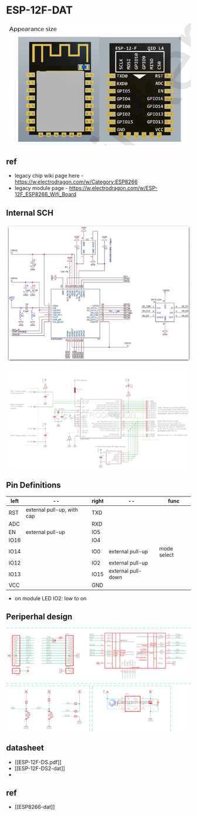
# ESP-12F-DAT

![](43-27-15-15-12-2022.png)

## ref 

- legacy chip wiki page here - https://w.electrodragon.com/w/Category:ESP8266
- legacy module page - https://w.electrodragon.com/w/ESP-12F_ESP8266_Wifi_Board



## Internal SCH

![](07-54-23-22-03-2023.png)

![](2023-11-28-17-17-46.png)

## Pin Definitions 

| left | --                         | right | --                 | func        |
| ---- | -------------------------- | ----- | ------------------ | ----------- |
| RST  | external pull-up, with cap | TXD   |                    |             |
| ADC  |                            | RXD   |                    |             |
| EN   | external pull-up           | IO5   |                    |             |
| IO16 |                            | IO4   |                    |             |
| IO14 |                            | IO0   | external pull-up   | mode select |
| IO12 |                            | IO2   | external pull-up   |             |
| IO13 |                            | IO15  | external pull-down |             |
| VCC  |                            | GND   |                    |             |


- on module LED IO2: low to on


## Periperhal design 

![](2023-11-28-17-17-01.png)


## datasheet 

- [[ESP-12F-DS.pdf]]
- [[ESP-12F-DS2-dat]]
- 
## ref 

- [[ESP8266-dat]]
